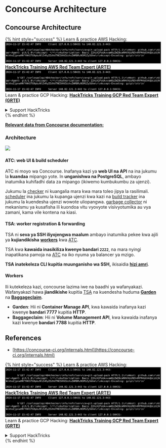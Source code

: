 # Concourse Architecture

## Concourse Architecture

{% hint style="success" %}
Learn & practice AWS Hacking:<img src="../../.gitbook/assets/image (1).png" alt="" data-size="line">[**HackTricks Training AWS Red Team Expert (ARTE)**](https://training.hacktricks.xyz/courses/arte)<img src="../../.gitbook/assets/image (1).png" alt="" data-size="line">\
Learn & practice GCP Hacking: <img src="../../.gitbook/assets/image (2).png" alt="" data-size="line">[**HackTricks Training GCP Red Team Expert (GRTE)**<img src="../../.gitbook/assets/image (2).png" alt="" data-size="line">](https://training.hacktricks.xyz/courses/grte)

<details>

<summary>Support HackTricks</summary>

* Check the [**subscription plans**](https://github.com/sponsors/carlospolop)!
* **Join the** 💬 [**Discord group**](https://discord.gg/hRep4RUj7f) or the [**telegram group**](https://t.me/peass) or **follow** us on **Twitter** 🐦 [**@hacktricks\_live**](https://twitter.com/hacktricks\_live)**.**
* **Share hacking tricks by submitting PRs to the** [**HackTricks**](https://github.com/carlospolop/hacktricks) and [**HackTricks Cloud**](https://github.com/carlospolop/hacktricks-cloud) github repos.

</details>
{% endhint %}

[**Relevant data from Concourse documentation:**](https://concourse-ci.org/internals.html)

### Architecture

![](<../../.gitbook/assets/image (187).png>)

#### ATC: web UI & build scheduler

ATC ni moyo wa Concourse. Inafanya kazi ya **web UI na API** na ina jukumu la **kuandaa** mipango yote. In **unganishwa na PostgreSQL**, ambayo inatumika kuhifadhi data za mipango (ikiwemo kumbukumbu za ujenzi).

Jukumu la [checker](https://concourse-ci.org/checker.html) ni kuangalia mara kwa mara toleo jipya la rasilimali. [scheduler](https://concourse-ci.org/scheduler.html) ina jukumu la kupanga ujenzi kwa kazi na [build tracker](https://concourse-ci.org/build-tracker.html) ina jukumu la kuendesha ujenzi wowote uliopangwa. [garbage collector](https://concourse-ci.org/garbage-collector.html) ni mekanismu ya kusafisha ili kuondoa vitu vyovyote visivyotumika au vya zamani, kama vile kontena na kiasi.

#### TSA: worker registration & forwarding

TSA ni **seva ya SSH iliyojengwa maalum** ambayo inatumika pekee kwa ajili ya **kujiandikisha** [**workers**](https://concourse-ci.org/internals.html#architecture-worker) kwa [ATC](https://concourse-ci.org/internals.html#component-atc).

TSA kwa **kawaida inasikiliza kwenye bandari `2222`**, na mara nyingi inapatikana pamoja na [ATC](https://concourse-ci.org/internals.html#component-atc) na iko nyuma ya balancer ya mzigo.

**TSA inatekeleza CLI kupitia muunganisho wa SSH,** ikisaidia [**hizi amri**](https://concourse-ci.org/internals.html#component-tsa).

#### Workers

Ili kutekeleza kazi, concourse lazima iwe na baadhi ya wafanyakazi. Wafanyakazi hawa **jiandikishe** kupitia [TSA](https://concourse-ci.org/internals.html#component-tsa) na kuendesha huduma [**Garden**](https://github.com/cloudfoundry-incubator/garden) na [**Baggageclaim**](https://github.com/concourse/baggageclaim).

* **Garden**: Hii ni **Container Manage API**, kwa kawaida inafanya kazi kwenye **bandari 7777** kupitia **HTTP**.
* **Baggageclaim**: Hii ni **Volume Management API**, kwa kawaida inafanya kazi kwenye **bandari 7788** kupitia **HTTP**.

## References

* [https://concourse-ci.org/internals.html](https://concourse-ci.org/internals.html)

{% hint style="success" %}
Learn & practice AWS Hacking:<img src="../../.gitbook/assets/image (1).png" alt="" data-size="line">[**HackTricks Training AWS Red Team Expert (ARTE)**](https://training.hacktricks.xyz/courses/arte)<img src="../../.gitbook/assets/image (1).png" alt="" data-size="line">\
Learn & practice GCP Hacking: <img src="../../.gitbook/assets/image (2).png" alt="" data-size="line">[**HackTricks Training GCP Red Team Expert (GRTE)**<img src="../../.gitbook/assets/image (2).png" alt="" data-size="line">](https://training.hacktricks.xyz/courses/grte)

<details>

<summary>Support HackTricks</summary>

* Check the [**subscription plans**](https://github.com/sponsors/carlospolop)!
* **Join the** 💬 [**Discord group**](https://discord.gg/hRep4RUj7f) or the [**telegram group**](https://t.me/peass) or **follow** us on **Twitter** 🐦 [**@hacktricks\_live**](https://twitter.com/hacktricks\_live)**.**
* **Share hacking tricks by submitting PRs to the** [**HackTricks**](https://github.com/carlospolop/hacktricks) and [**HackTricks Cloud**](https://github.com/carlospolop/hacktricks-cloud) github repos.

</details>
{% endhint %}
